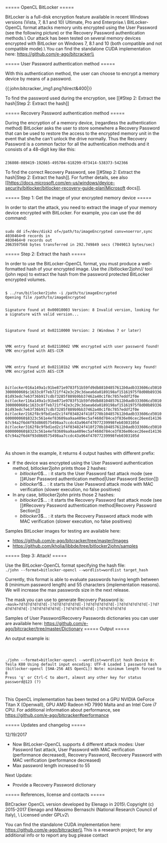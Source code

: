===== OpenCL BitLocker =====

BitLocker is a full-disk encryption feature available in recent Windows versions (Vista, 7, 8.1 and 10) Ultimate, Pro and Enterprise.\\
BitLocker-OpenCL format attacks memory units encrypted using the User Password  (see the following picture) or the Recovery Password authentication methods.\\
Our attack has been tested on several memory devices encrypted with BitLocker on Windows 7, 8.1 and 10 (both compatible and not compatible mode).\\
You can find the standalone CUDA implementation here: https://github.com/e-ago/bitcracker\\

===== User Password authentication method =====

With this authentication method, the user can choose to encrypt a memory device by means of a password.

{{:john:bitcracker_img1.png?direct&400|}}

To find the password used during the encryption, see [[#Step 2: Extract the hash|Step 2: Extract the hash]]

===== Recovery Password authentication method =====

During the encryption of a memory device, (regardless the authentication method) BitLocker asks the user to store somewhere a Recovery Password that can be used to restore the access to the encrypted memory unit in the event that she/he can't unlock the drive normally. Thus the Recovery Password is a common factor for all the authentication methods and it consists of a 48-digit key like this:

<code>
236808-089419-192665-495704-618299-073414-538373-542366
</code>

To find the correct Recovery Password, see [[#Step 2: Extract the hash|Step 2: Extract the hash]].
For further details, see also [[https://docs.microsoft.com/en-us/windows/device-security/bitlocker/bitlocker-recovery-guide-plan|Microsoft docs]].

===== Step 1: Get the image of your encrypted memory device =====

In order to start the attack, you need to extract the image of your memory device encrypted with BitLocker.
For example, you can use the dd command:

<code bash>
sudo dd if=/dev/disk2 of=/path/to/imageEncrypted conv=noerror,sync
4030464+0 records in
4030464+0 records out
2063597568 bytes transferred in 292.749849 secs (7049013 bytes/sec)
</code>

===== Step 2: Extract the hash =====

In order to use the BitLocker-OpenCL format, you must produce a well-formatted hash of your encrypted image.
Use the //bitlocker2john// tool (john repo) to extract the hash from the password protected BitLocker encrypted volumes.

<code>
$ ../run/bitlocker2john -i /path/to/imageEncrypted
Opening file /path/to/imageEncrypted

Signature found at 0x00010003
Version: 8
Invalid version, looking for a signature with valid version...

Signature found at 0x02110000
Version: 2 (Windows 7 or later)

VMK entry found at 0x021100d2
VMK encrypted with user password found!
VMK encrypted with AES-CCM

VMK entry found at 0x021101b2
VMK encrypted with Recovery key found!
VMK encrypted with AES-CCM

$bitlocker$0$16$a149a1c91be871e9783f51b59fd9db88$1048576$12$b0adb333606cd30103000000$60$c1633c8f7eb721ff42e3c29c3daea6da0189198af15161975f8d00b8933681d93edc7e63f36b917cdb73285f889b9bb37462a40c1f8c7857eddf2f0e
$bitlocker$1$16$a149a1c91be871e9783f51b59fd9db88$1048576$12$b0adb333606cd30103000000$60$c1633c8f7eb721ff42e3c29c3daea6da0189198af15161975f8d00b8933681d93edc7e63f36b917cdb73285f889b9bb37462a40c1f8c7857eddf2f0e
$bitlocker$2$16$2f8c9fbd1ed2c1f4f034824f418f270b$1048576$12$b0adb333606cd30106000000$60$8323c561e4ef83609aa9aa409ec5af460d784ce3f836e06cec26eed1413667c94a2f6d4f93d860575498aa7ccdc43a964f47077239998feb0303105d
$bitlocker$3$16$2f8c9fbd1ed2c1f4f034824f418f270b$1048576$12$b0adb333606cd30106000000$60$8323c561e4ef83609aa9aa409ec5af460d784ce3f836e06cec26eed1413667c94a2f6d4f93d860575498aa7ccdc43a964f47077239998feb0303105d

</code>

As shown in the example, it returns 4 output hashes with different prefix:
  * If the device was encrypted using the User Password authentication method, bitlocker2john prints those 2 hashes:
    * $bitlocker$0$... : it starts the User Password fast attack mode (see [[#User Password authentication method|User Password Section]])
    * $bitlocker$1$... : it starts the User Password attack mode with MAC verification (slower execution, no false positives)
  * In any case, bitlocker2john prints those 2 hashes:
    * $bitlocker$2$... : it starts the Recovery Password fast attack mode (see [[#Recovery Password authentication method|Recovery Password Section]])
    * $bitlocker$3$... : it starts the Recovery Password attack mode with MAC verification (slower execution, no false positives)

Samples BitLocker images for testing are available here:
  * https://github.com/e-ago/bitcracker/tree/master/Images
  * https://github.com/kholia/libbde/tree/bitlocker2john/samples

===== Step 3: Attack! =====

Use the BitLocker-OpenCL format specifying the hash file:
<code>
./john --format=bitlocker-opencl --wordlist=wordlist target_hash
</code>

Currently, this format is able to evaluate passwords having length between 8 (minimum password length) and 55 characters (implementation reasons).
We will increase the max passwords size in the next release.

The mask you can use to generate Recovery Password is:
<code>
-mask=?d?d?d?d?d?d[-]?d?d?d?d?d?d[-]?d?d?d?d?d?d[-]?d?d?d?d?d?d[-]?d?d?d?d?d?d[-]?d?d?d?d?d?d[-]?d?d?d?d?d?d[-]?d?d?d?d?d?d
</code>

Samples of User Password/Recovery Passwords dictionaries you can user are available here: https://github.com/e-ago/bitcracker/tree/master/Dictionary
===== Output =====

An output example is:

<code>

./john --format=bitlocker-opencl --wordlist=wordlist hash
Device 0: Tesla K80
Using default input encoding: UTF-8
Loaded 1 password hash (bitlocker-opencl [SHA-256 AES OpenCL])
Note: minimum length forced to 8
Press 'q' or Ctrl-C to abort, almost any other key for status
password@123 (?)

</code>

This OpenCL implementation has been tested on a GPU NVIDIA GeForce Titan X (Openwall), GPU AMD Radeon HD 7990 Malta and an Intel Core i7 CPU.
For additional information about performance, see https://github.com/e-ago/bitcracker#performance

===== Updates and changelog =====

12/19/2017
  * Now BitLocker-OpenCL supports 4 different attack modes: User Password fast attack, User Password with MAC verification (performance decreased), Recovery Password, Recovery Password with MAC verification (performance decreased)
  * Max password length increased to 55

Next Update:
  * Provide a Recovery Password dictionary

===== References, license and contacts =====

BitCracker OpenCL version developed by Elenago <elena dot ago at gmail dot com> in 2015\\
Copyright (c) 2015-2017 Elenago and Massimo Bernaschi (National Research Council of Italy), <massimo dot bernaschi at gmail dot com>\\
Licensed under GPLv2\\

You can find the standalone CUDA implementation here: https://github.com/e-ago/bitcracker\\
This is a research project; for any additional info or to report any bug please contact <elena dot ago at gmail dot com>
